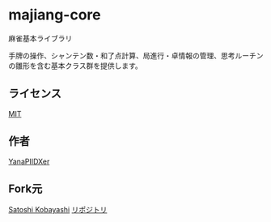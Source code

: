 # majiang-core

麻雀基本ライブラリ

手牌の操作、シャンテン数・和了点計算、局進行・卓情報の管理、思考ルーチンの雛形を含む基本クラス群を提供します。

## ライセンス
[MIT](https://github.com/YanaPIIDXer/majiang-core/blob/master/LICENSE)

## 作者
[YanaPIIDXer](https://github.com/YanaPIIDXer)

## Fork元
[Satoshi Kobayashi](https://github.com/kobalab)
[リポジトリ](https://github.com/kobalab/majiang-core)
